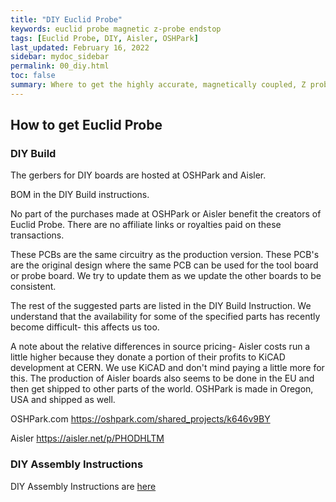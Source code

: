 ```yaml
---
title: "DIY Euclid Probe"
keywords: euclid probe magnetic z-probe endstop
tags: [Euclid Probe, DIY, Aisler, OSHPark]
last_updated: February 16, 2022
sidebar: mydoc_sidebar
permalink: 00_diy.html
toc: false
summary: Where to get the highly accurate, magnetically coupled, Z probe
---
```


## How to get Euclid Probe
### DIY Build
The gerbers for DIY boards are hosted at OSHPark and Aisler. 

BOM in the DIY Build instructions.

No part of the purchases made at OSHPark or Aisler benefit the creators of Euclid Probe. There are no affiliate links or royalties paid on these transactions.  

These PCBs are the same circuitry as the production version. These PCB's are the original design where the same PCB can be used for the tool board or probe board.  We try to update them as we update the other boards to be consistent. 

The rest of the suggested parts are listed in the DIY Build Instruction. We understand that the availability for some of the specified parts has recently become difficult- this affects us too. 

A note about the relative differences in source pricing- Aisler costs run a little higher because they donate a portion of their profits to KiCAD development at CERN. We use KiCAD and don't mind paying a little more for this. The production of Aisler boards also seems to be done in the EU and then get shipped to other parts of the world. OSHPark is made in Oregon, USA and shipped as well.  


OSHPark.com <a href='https://oshpark.com/shared_projects/k646v9BY'>https://oshpark.com/shared_projects/k646v9BY</a>

Aisler <a href='https://aisler.net/p/PHODHLTM'>  https://aisler.net/p/PHODHLTM</a>

### DIY Assembly Instructions
DIY Assembly Instructions are <a href="/01_diybuild.html">here</a>